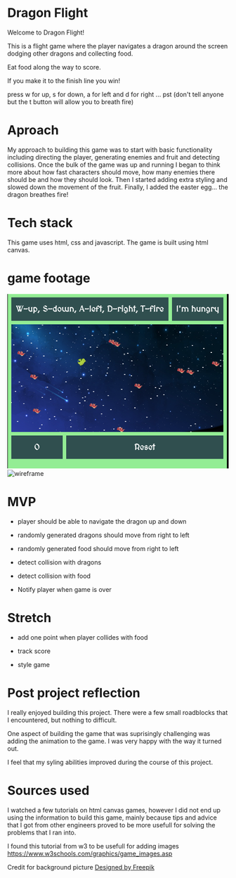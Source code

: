 # Dragon Flight

Welcome to Dragon Flight!

This is a flight game where the player navigates a dragon around the screen dodging other dragons and
collecting food.

Eat food along the way to score.

If you make it to the finish line you win!

press w for up, s for down, a for left and d for right ... pst (don't tell anyone but the t button will allow you to breath fire)

# Aproach

My approach to building this game was to start with basic functionality including directing the player, generating enemies and fruit and detecting collisions.  Once the bulk of the game was up and running I began to think more about how fast characters should move, how many enemies there should be and how they should look.  Then I started adding extra styling and slowed down the movement of the fruit.  Finally, I added the easter egg... the dragon breathes fire!


# Tech stack

This game uses html, css and javascript.
The game is built using html canvas.


# game footage


![wireframe](./images/gamepicture.png)
![wireframe](./images/fl.png)


# MVP

+ player should be able to navigate the dragon up and down

+ randomly generated dragons should move from right to left

+ randomly generated food should move from right to left

+ detect collision with dragons

+ detect collision with food

+ Notify player when game is over


# Stretch

+ add one point when player collides with food

+ track score

+ style game

# Post project reflection

I really enjoyed building this project.  There were a few small roadblocks that I encountered, but nothing to difficult.

One aspect of building the game that was suprisingly challenging was adding the animation to the game.  I was very happy with the way it turned out.

I feel that my syling abilities improved during the course of this project.

# Sources used

I watched a few tutorials on html canvas games, however I did not end up using the information to build this game, mainly because tips and advice that I got from other engineers proved to be more usefull for solving the problems that I ran into.

I found this tutorial from w3 to be usefull for adding images
https://www.w3schools.com/graphics/game_images.asp

Credit for background picture
<a href="http://www.freepik.com">Designed by Freepik</a>
